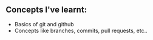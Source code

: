 ## Concepts I've learnt:

- Basics of git and github
- Concepts like branches, commits, pull requests, etc..
